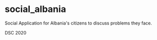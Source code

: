 # social_albania

Social Application for Albania's citizens to discuss problems they face.

DSC 2020